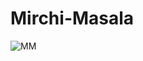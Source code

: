 # Mirchi-Masala

![MM](https://github.com/JayP11/Mirchi-Masala/assets/80621006/fa7235f0-3c3c-4d11-ba33-6fce40d1f91c)
